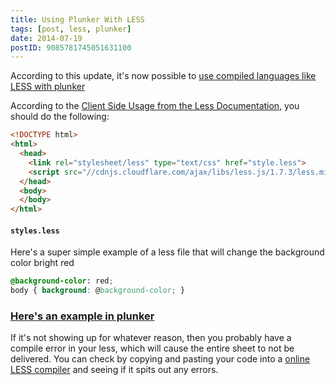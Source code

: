 ```yaml
---
title: Using Plunker With LESS
tags: [post, less, plunker]
date: 2014-07-19
postID: 9085781745051631100
---
```



According to this update, it's now possible to [use compiled languages like LESS with plunker][update]

According to the [Client Side Usage from the Less Documentation][less client], you should do the following:

```html
<!DOCTYPE html>
<html>
  <head>
    <link rel="stylesheet/less" type="text/css" href="style.less">
    <script src="//cdnjs.cloudflare.com/ajax/libs/less.js/1.7.3/less.min.js"></script>
  </head>
  <body>
  </body>
</html>
```

#### `styles.less`

Here's a super simple example of a less file that will change the background color bright red

```css
@background-color: red;
body { background: @background-color; }
```

### [Here's an example in plunker][plunker]


If it's not showing up for whatever reason, then you probably have a compile error in your less, which will cause the entire sheet to not be delivered.  You can check by copying and pasting your code into a [online LESS compiler][less compiler] and seeing if it spits out any errors.

[update]: http://run.plnkr.co/plunks/CiBjc4/
[less client]: http://lesscss.org/#client-side-usage
[less compiler]: http://www.freeformatter.com/less-compiler.html
[plunker]: http://plnkr.co/edit/lpsP0gIdcQV9Ftn457UD?p=preview
